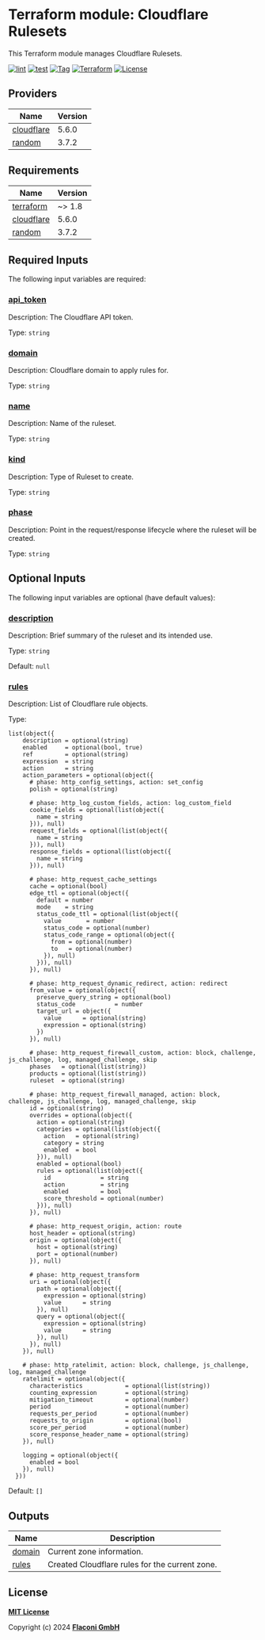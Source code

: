 # Terraform module: Cloudflare Rulesets

This Terraform module manages Cloudflare Rulesets.

[![lint](https://github.com/flaconi/terraform-cloudflare-rulesets/workflows/lint/badge.svg)](https://github.com/flaconi/terraform-cloudflare-rulesets/actions?query=workflow%3Alint)
[![test](https://github.com/flaconi/terraform-cloudflare-rulesets/workflows/test/badge.svg)](https://github.com/flaconi/terraform-cloudflare-rulesets/actions?query=workflow%3Atest)
[![Tag](https://img.shields.io/github/tag/flaconi/terraform-cloudflare-rulesets.svg)](https://github.com/flaconi/terraform-cloudflare-rulesets/releases)
[![Terraform](https://img.shields.io/badge/Terraform--registry-cloudflare--rulesets-brightgreen.svg)](https://registry.terraform.io/modules/flaconi/rulesets/cloudflare/)
[![License](https://img.shields.io/badge/license-MIT-blue.svg)](https://opensource.org/licenses/MIT)

<!-- TFDOCS_HEADER_START -->


<!-- TFDOCS_HEADER_END -->

<!-- TFDOCS_PROVIDER_START -->
## Providers

| Name | Version |
|------|---------|
| <a name="provider_cloudflare"></a> [cloudflare](#provider\_cloudflare) | 5.6.0 |
| <a name="provider_random"></a> [random](#provider\_random) | 3.7.2 |

<!-- TFDOCS_PROVIDER_END -->

<!-- TFDOCS_REQUIREMENTS_START -->
## Requirements

| Name | Version |
|------|---------|
| <a name="requirement_terraform"></a> [terraform](#requirement\_terraform) | ~> 1.8 |
| <a name="requirement_cloudflare"></a> [cloudflare](#requirement\_cloudflare) | 5.6.0 |
| <a name="requirement_random"></a> [random](#requirement\_random) | 3.7.2 |

<!-- TFDOCS_REQUIREMENTS_END -->

<!-- TFDOCS_INPUTS_START -->
## Required Inputs

The following input variables are required:

### <a name="input_api_token"></a> [api\_token](#input\_api\_token)

Description: The Cloudflare API token.

Type: `string`

### <a name="input_domain"></a> [domain](#input\_domain)

Description: Cloudflare domain to apply rules for.

Type: `string`

### <a name="input_name"></a> [name](#input\_name)

Description: Name of the ruleset.

Type: `string`

### <a name="input_kind"></a> [kind](#input\_kind)

Description: Type of Ruleset to create.

Type: `string`

### <a name="input_phase"></a> [phase](#input\_phase)

Description: Point in the request/response lifecycle where the ruleset will be created.

Type: `string`

## Optional Inputs

The following input variables are optional (have default values):

### <a name="input_description"></a> [description](#input\_description)

Description: Brief summary of the ruleset and its intended use.

Type: `string`

Default: `null`

### <a name="input_rules"></a> [rules](#input\_rules)

Description: List of Cloudflare rule objects.

Type:

```hcl
list(object({
    description = optional(string)
    enabled     = optional(bool, true)
    ref         = optional(string)
    expression  = string
    action      = string
    action_parameters = optional(object({
      # phase: http_config_settings, action: set_config
      polish = optional(string)

      # phase: http_log_custom_fields, action: log_custom_field
      cookie_fields = optional(list(object({
        name = string
      })), null)
      request_fields = optional(list(object({
        name = string
      })), null)
      response_fields = optional(list(object({
        name = string
      })), null)

      # phase: http_request_cache_settings
      cache = optional(bool)
      edge_ttl = optional(object({
        default = number
        mode    = string
        status_code_ttl = optional(list(object({
          value       = number
          status_code = optional(number)
          status_code_range = optional(object({
            from = optional(number)
            to   = optional(number)
          }), null)
        })), null)
      }), null)

      # phase: http_request_dynamic_redirect, action: redirect
      from_value = optional(object({
        preserve_query_string = optional(bool)
        status_code           = number
        target_url = object({
          value      = optional(string)
          expression = optional(string)
        })
      }), null)

      # phase: http_request_firewall_custom, action: block, challenge, js_challenge, log, managed_challenge, skip
      phases   = optional(list(string))
      products = optional(list(string))
      ruleset  = optional(string)

      # phase: http_request_firewall_managed, action: block, challenge, js_challenge, log, managed_challenge, skip
      id = optional(string)
      overrides = optional(object({
        action = optional(string)
        categories = optional(list(object({
          action   = optional(string)
          category = string
          enabled  = bool
        })), null)
        enabled = optional(bool)
        rules = optional(list(object({
          id              = string
          action          = string
          enabled         = bool
          score_threshold = optional(number)
        })), null)
      }), null)

      # phase: http_request_origin, action: route
      host_header = optional(string)
      origin = optional(object({
        host = optional(string)
        port = optional(number)
      }), null)

      # phase: http_request_transform
      uri = optional(object({
        path = optional(object({
          expression = optional(string)
          value      = string
        }), null)
        query = optional(object({
          expression = optional(string)
          value      = string
        }), null)
      }), null)
    }), null)

    # phase: http_ratelimit, action: block, challenge, js_challenge, log, managed_challenge
    ratelimit = optional(object({
      characteristics            = optional(list(string))
      counting_expression        = optional(string)
      mitigation_timeout         = optional(number)
      period                     = optional(number)
      requests_per_period        = optional(number)
      requests_to_origin         = optional(bool)
      score_per_period           = optional(number)
      score_response_header_name = optional(string)
    }), null)

    logging = optional(object({
      enabled = bool
    }), null)
  }))
```

Default: `[]`

<!-- TFDOCS_INPUTS_END -->

<!-- TFDOCS_OUTPUTS_START -->
## Outputs

| Name | Description |
|------|-------------|
| <a name="output_domain"></a> [domain](#output\_domain) | Current zone information. |
| <a name="output_rules"></a> [rules](#output\_rules) | Created Cloudflare rules for the current zone. |

<!-- TFDOCS_OUTPUTS_END -->

## License

**[MIT License](LICENSE)**

Copyright (c) 2024 **[Flaconi GmbH](https://github.com/flaconi)**
